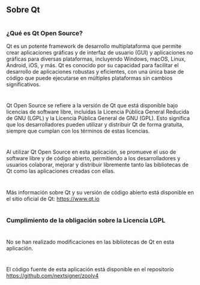 ## Sobre Qt
#
### ¿Qué es Qt Open Source?
Qt es un potente framework de desarrollo multiplataforma que permite crear aplicaciones gráficas y de interfaz de usuario (GUI) y aplicaciones no gráficas para diversas plataformas, incluyendo Windows, macOS, Linux, Android, iOS, y más. Qt es conocido por su capacidad para facilitar el desarrollo de aplicaciones robustas y eficientes, con una única base de código que puede ejecutarse en múltiples plataformas sin cambios significativos.
#
Qt Open Source se refiere a la versión de Qt que está disponible bajo licencias de software libre, incluidas la Licencia Pública General Reducida de GNU (LGPL) y la Licencia Pública General de GNU (GPL). Esto significa que los desarrolladores pueden utilizar y distribuir Qt de forma gratuita, siempre que cumplan con los términos de estas licencias.
#
Al utilizar Qt Open Source en esta aplicación, se promueve el uso de software libre y de código abierto, permitiendo a los desarrolladores y usuarios colaborar, mejorar y distribuir libremente tanto las bibliotecas de Qt como las aplicaciones creadas con ellas.
#
Más información sobre Qt y su versión de código abierto está disponible en el sitio oficial de Qt:
https://www.qt.io
#
### Cumplimiento de la obligación sobre la Licencia LGPL
#
No se han realizado modificaciones en las bibliotecas de Qt en esta aplicación.
#
El código fuente de esta aplicación está disponible en el repositorio https://github.com/nextsigner/zoolv4

